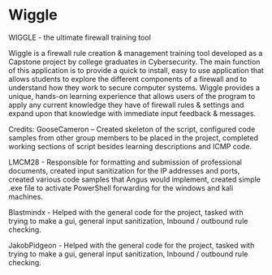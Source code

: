 # Wiggle
WIGGLE - the ultimate firewall training tool

Wiggle is a firewall rule creation & management training tool developed as a Capstone project by college graduates in Cybersecurity.
The main function of this application is to provide a quick to install, easy to use application that allows students to explore the different components of a firewall and to understand how they work to secure computer systems. 
Wiggle provides a unique, hands-on learning experience that allows users of the program to apply any current knowledge they have of firewall rules & settings and expand upon that knowledge with immediate input feedback & messages.


Credits:
GooseCameron – Created skeleton of the script, configured code samples from other group members to be placed in the project, completed working sections of script besides learning descriptions and ICMP code.

LMCM28 - Responsible for formatting and submission of professional documents, created input sanitization for the IP addresses and ports, created various code samples that Angus would implement, created simple .exe file to activate PowerShell forwarding for the windows and kali machines.

Blastmindx - Helped with the general code for the project, tasked with trying to make a gui, general input sanitization, Inbound / outbound rule checking.

JakobPidgeon - Helped with the general code for the project, tasked with trying to make a gui, general input sanitization, Inbound / outbound rule checking.
